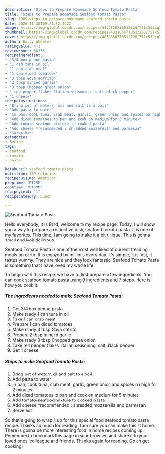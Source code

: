 ```yaml
---
description: "Steps to Prepare Homemade Seafood Tomato Pasta"
title: "Steps to Prepare Homemade Seafood Tomato Pasta"
slug: 1989-steps-to-prepare-homemade-seafood-tomato-pasta
date: 2020-11-30T09:21:52.462Z
image: https://img-global.cpcdn.com/recipes/4831856718512128/751x532cq70/seafood-tomato-pasta-recipe-main-photo.jpg
thumbnail: https://img-global.cpcdn.com/recipes/4831856718512128/751x532cq70/seafood-tomato-pasta-recipe-main-photo.jpg
cover: https://img-global.cpcdn.com/recipes/4831856718512128/751x532cq70/seafood-tomato-pasta-recipe-main-photo.jpg
author: Emily Wheeler
ratingvalue: 4.3
reviewcount: 30335
recipeingredient:
- "3/4 box penne pasta"
- "1 can tuna in oil"
- "1 can crab meat"
- "1 can diced tomatoes"
- "3 tbsp Goya sofrito"
- "2 tbsp minced garlic"
- "3 tbsp Chopped green onion"
- " red pepper flakes Italian seasoning  salt black pepper"
- "1 cheese"
recipeinstructions:
- "Bring pot of waterr, oil and salt to a boil"
- "Add pasta to water"
- "In pan, cook tuna, crab meat, garlic, green onion and spices on high for 2 minutes"
- "Add diced tomatoes to pan and cook on medium for 5 minutes"
- "Add tomato-seafood mixture to cooked pasta"
- "Add cheese *recommended : shredded mozzerella and parmesan"
- "Serve hot"
categories:
- Recipe
tags:
- seafood
- tomato
- pasta

katakunci: seafood tomato pasta 
nutrition: 159 calories
recipecuisine: American
preptime: "PT25M"
cooktime: "PT59M"
recipeyield: "1"
recipecategory: Lunch

---
```



![Seafood Tomato Pasta](https://img-global.cpcdn.com/recipes/4831856718512128/751x532cq70/seafood-tomato-pasta-recipe-main-photo.jpg)

Hello everybody, it is Brad, welcome to my recipe page. Today, I will show you a way to prepare a distinctive dish, seafood tomato pasta. It is one of my favorites. This time, I am going to make it a bit unique. This is gonna smell and look delicious.

Seafood Tomato Pasta is one of the most well liked of current trending meals on earth. It is enjoyed by millions every day. It's simple, it is fast, it tastes yummy. They are nice and they look fantastic. Seafood Tomato Pasta is something that I have loved my whole life.




To begin with this recipe, we have to first prepare a few ingredients. You can cook seafood tomato pasta using 9 ingredients and 7 steps. Here is how you cook it.

<!--inarticleads1-->

##### The ingredients needed to make Seafood Tomato Pasta:

1. Get 3/4 box penne pasta
1. Make ready 1 can tuna in oil
1. Take 1 can crab meat
1. Prepare 1 can diced tomatoes
1. Make ready 3 tbsp Goya sofrito
1. Prepare 2 tbsp minced garlic
1. Make ready 3 tbsp Chopped green onion
1. Take  red pepper flakes, Italian seasoning,  salt, black pepper
1. Get 1 cheese




<!--inarticleads2-->

##### Steps to make Seafood Tomato Pasta:

1. Bring pot of waterr, oil and salt to a boil
1. Add pasta to water
1. In pan, cook tuna, crab meat, garlic, green onion and spices on high for 2 minutes
1. Add diced tomatoes to pan and cook on medium for 5 minutes
1. Add tomato-seafood mixture to cooked pasta
1. Add cheese *recommended : shredded mozzerella and parmesan
1. Serve hot




So that's going to wrap it up for this special food seafood tomato pasta recipe. Thanks so much for reading. I am sure you can make this at home. There is gonna be more interesting food in home recipes coming up. Remember to bookmark this page in your browser, and share it to your loved ones, colleague and friends. Thanks again for reading. Go on get cooking!
